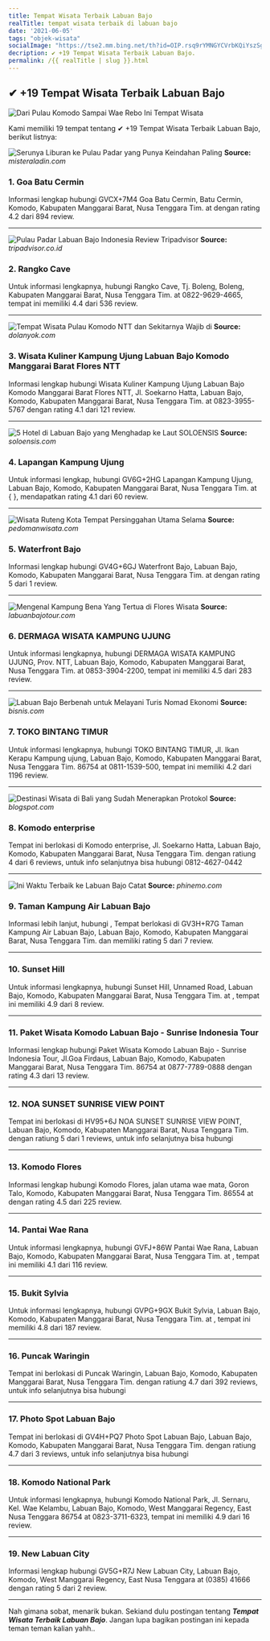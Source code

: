 ```yaml
---
title: Tempat Wisata Terbaik Labuan Bajo
realTitle: tempat wisata terbaik di labuan bajo
date: '2021-06-05'
tags: "objek-wisata"
socialImage: "https://tse2.mm.bing.net/th?id=OIP.rsq9rYMNGYCVrbKQiYszSgHaE8&amp;pid=15.1"
decription: ✔ +19 Tempat Wisata Terbaik Labuan Bajo.
permalink: /{{ realTitle | slug }}.html
---
```


## ✔ +19 Tempat Wisata Terbaik Labuan Bajo

![Dari Pulau Komodo Sampai Wae Rebo Ini Tempat Wisata ](http://www.bobocantik.com/wp-content/uploads/2016/03/Wae-Rebo-1.jpg)



Kami memiliki 19 tempat tentang ✔ +19 Tempat Wisata Terbaik Labuan Bajo, berikut listnya:



![Serunya Liburan ke Pulau Padar yang Punya Keindahan Paling ](https://tse2.mm.bing.net/th?id=OIP.1xeggD4B-NWCkOEB6DUikQHaEd&amp;pid=15.1)
**Source:** _misteraladin.com_


### 1. Goa Batu Cermin



Informasi lengkap hubungi GVCX+7M4 Goa Batu Cermin, Batu Cermin, Komodo, Kabupaten Manggarai Barat, Nusa Tenggara Tim. at  dengan rating 4.2 dari 894 review.

---


![Pulau Padar Labuan Bajo Indonesia  Review  Tripadvisor](https://tse1.mm.bing.net/th?id=OIP.7qSkig-of-9yM_GnqEtqfwHaEK&amp;pid=15.1)
**Source:** _tripadvisor.co.id_


### 2. Rangko Cave



Untuk informasi lengkapnya, hubungi Rangko Cave, Tj. Boleng, Boleng, Kabupaten Manggarai Barat, Nusa Tenggara Tim. at 0822-9629-4665, tempat ini memiliki 4.4 dari 536 review.

---


![ Tempat Wisata Pulau Komodo NTT dan Sekitarnya Wajib di ](https://tse4.mm.bing.net/th?id=OIP.6uz2Fho8sGk82kSw4luzfAHaEK&amp;pid=15.1)
**Source:** _dolanyok.com_


### 3. Wisata Kuliner Kampung Ujung Labuan Bajo Komodo Manggarai Barat Flores NTT



Informasi lengkap hubungi Wisata Kuliner Kampung Ujung Labuan Bajo Komodo Manggarai Barat Flores NTT, Jl. Soekarno Hatta, Labuan Bajo, Komodo, Kabupaten Manggarai Barat, Nusa Tenggara Tim. at 0823-3955-5767 dengan rating 4.1 dari 121 review.

---


![5 Hotel di Labuan Bajo yang Menghadap ke Laut  SOLOENSIS](https://tse3.mm.bing.net/th?id=OIP.whm0_vlKhSzEWrxwYe5ggQHaFI&amp;pid=15.1)
**Source:** _soloensis.com_


### 4. Lapangan Kampung Ujung



Untuk informasi lengkap, hubungi GV6G+2HG Lapangan Kampung Ujung, Labuan Bajo, Komodo, Kabupaten Manggarai Barat, Nusa Tenggara Tim. at {  }, mendapatkan rating 4.1 dari 60 review.

---


![Wisata Ruteng  Kota Tempat Persinggahan Utama Selama ](https://tse4.mm.bing.net/th?id=OIP.JlzjxwiD6kSq8k-O4mff9gHaFz&amp;pid=15.1)
**Source:** _pedomanwisata.com_


### 5. Waterfront Bajo



Informasi lengkap hubungi GV4G+6GJ Waterfront Bajo, Labuan Bajo, Komodo, Kabupaten Manggarai Barat, Nusa Tenggara Tim. at  dengan rating 5 dari 1 review.

---


![Mengenal Kampung Bena Yang Tertua di Flores  Wisata ](https://tse1.mm.bing.net/th?id=OIP.wSvWRswQmzeEIXun8sKCnAHaHa&amp;pid=15.1)
**Source:** _labuanbajotour.com_


### 6. DERMAGA WISATA KAMPUNG UJUNG



Untuk informasi lengkapnya, hubungi DERMAGA WISATA KAMPUNG UJUNG, Prov. NTT, Labuan Bajo, Komodo, Kabupaten Manggarai Barat, Nusa Tenggara Tim. at 0853-3904-2200, tempat ini memiliki 4.5 dari 283 review.

---


![Labuan Bajo Berbenah untuk Melayani Turis Nomad  Ekonomi ](https://tse2.mm.bing.net/th?id=OIP.O5Cd0A2XHgzVff4LCknw_wHaE8&amp;pid=15.1)
**Source:** _bisnis.com_


### 7. TOKO BINTANG TIMUR



Untuk informasi lengkapnya, hubungi TOKO BINTANG TIMUR, Jl. Ikan Kerapu Kampung ujung, Labuan Bajo, Komodo, Kabupaten Manggarai Barat, Nusa Tenggara Tim. 86754 at 0811-1539-500, tempat ini memiliki 4.2 dari 1196 review.

---


![Destinasi Wisata di Bali yang Sudah Menerapkan Protokol ](https://tse2.mm.bing.net/th?id=OIP.JRtLnQS1WA6Kflr1rlxfewHaE7&amp;pid=15.1)
**Source:** _blogspot.com_


### 8. Komodo enterprise



Tempat ini berlokasi di Komodo enterprise, Jl. Soekarno Hatta, Labuan Bajo, Komodo, Kabupaten Manggarai Barat, Nusa Tenggara Tim. dengan ratiung 4 dari 6 reviews, untuk info selanjutnya bisa hubungi 0812-4627-0442

---


![Ini Waktu Terbaik ke Labuan Bajo Catat](https://tse3.mm.bing.net/th?id=OIP.qXtyoNXWjeOFGr663dg4TgHaFQ&amp;pid=15.1)
**Source:** _phinemo.com_


### 9. Taman Kampung Air Labuan Bajo



Informasi lebih lanjut, hubungi , Tempat berlokasi di GV3H+R7G Taman Kampung Air Labuan Bajo, Labuan Bajo, Komodo, Kabupaten Manggarai Barat, Nusa Tenggara Tim. dan memiliki rating 5 dari 7 review.

---


### 10. Sunset Hill



Untuk informasi lengkapnya, hubungi Sunset Hill, Unnamed Road, Labuan Bajo, Komodo, Kabupaten Manggarai Barat, Nusa Tenggara Tim. at , tempat ini memiliki 4.9 dari 8 review.

---


### 11. Paket Wisata Komodo Labuan Bajo - Sunrise Indonesia Tour



Informasi lengkap hubungi Paket Wisata Komodo Labuan Bajo - Sunrise Indonesia Tour, Jl.Goa Firdaus, Labuan Bajo, Komodo, Kabupaten Manggarai Barat, Nusa Tenggara Tim. 86754 at 0877-7789-0888 dengan rating 4.3 dari 13 review.

---


### 12. NOA SUNSET SUNRISE VIEW POINT



Tempat ini berlokasi di HV95+6J NOA SUNSET SUNRISE VIEW POINT, Labuan Bajo, Komodo, Kabupaten Manggarai Barat, Nusa Tenggara Tim. dengan ratiung 5 dari 1 reviews, untuk info selanjutnya bisa hubungi 

---


### 13. Komodo Flores



Informasi lengkap hubungi Komodo Flores, jalan utama wae mata, Goron Talo, Komodo, Kabupaten Manggarai Barat, Nusa Tenggara Tim. 86554 at  dengan rating 4.5 dari 225 review.

---


### 14. Pantai Wae Rana



Untuk informasi lengkapnya, hubungi GVFJ+86W Pantai Wae Rana, Labuan Bajo, Komodo, Kabupaten Manggarai Barat, Nusa Tenggara Tim. at , tempat ini memiliki 4.1 dari 116 review.

---


### 15. Bukit Sylvia



Untuk informasi lengkapnya, hubungi GVPG+9GX Bukit Sylvia, Labuan Bajo, Komodo, Kabupaten Manggarai Barat, Nusa Tenggara Tim. at , tempat ini memiliki 4.8 dari 187 review.

---


### 16. Puncak Waringin



Tempat ini berlokasi di Puncak Waringin, Labuan Bajo, Komodo, Kabupaten Manggarai Barat, Nusa Tenggara Tim. dengan ratiung 4.7 dari 392 reviews, untuk info selanjutnya bisa hubungi 

---


### 17. Photo Spot Labuan Bajo



Tempat ini berlokasi di GV4H+PQ7 Photo Spot Labuan Bajo, Labuan Bajo, Komodo, Kabupaten Manggarai Barat, Nusa Tenggara Tim. dengan ratiung 4.7 dari 3 reviews, untuk info selanjutnya bisa hubungi 

---


### 18. Komodo National Park



Untuk informasi lengkapnya, hubungi Komodo National Park, Jl. Sernaru, Kel. Wae Kelambu, Labuan Bajo, Komodo, West Manggarai Regency, East Nusa Tenggara 86754 at 0823-3711-6323, tempat ini memiliki 4.9 dari 16 review.

---


### 19. New Labuan City



Informasi lengkap hubungi GV5G+R7J New Labuan City, Labuan Bajo, Komodo, West Manggarai Regency, East Nusa Tenggara at (0385) 41666 dengan rating 5 dari 2 review.

---









Nah gimana sobat, menarik bukan. Sekiand dulu postingan tentang ***Tempat Wisata Terbaik Labuan Bajo***. Jangan lupa bagikan postingan ini kepada teman teman kalian yahh..
